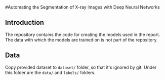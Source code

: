 #Automating the Segmentation of X-ray Images with Deep Neural Networks

## Introduction
The repository contains the code for creating the models used in the report. The data with which the models are trained on is not part of the repository.

## Data
Copy provided dataset to `dataset/` folder, so that it's ignored by git. Under this folder are the `data/` and `labels/` folders.

